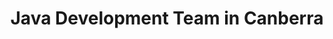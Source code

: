 ---
title: Java Development Team in Canberra
permalink: /landings/locations/canberra/developer/java
technology: Java
location: Canberra
---